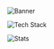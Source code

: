 ![Banner](https://i.imgur.com/piLeKyl.jpg)

![Tech Stack](https://tinyurl.com/mpmbsj8x)

![Stats](http://github-profile-summary-cards.vercel.app/api/cards/profile-details?username=hazed7&theme=zenburn)
